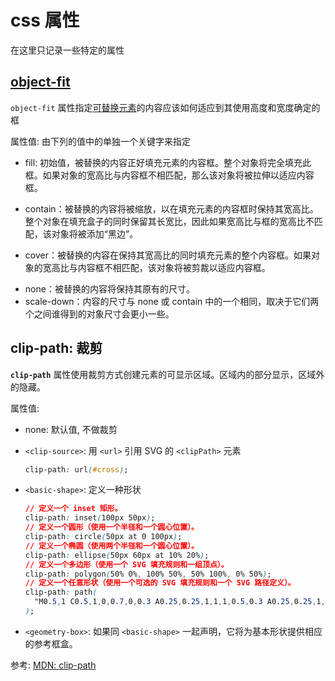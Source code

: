 # css 属性

在这里只记录一些特定的属性

## [object-fit](https://developer.mozilla.org/zh-CN/docs/Web/CSS/object-fit)

`object-fit` 属性指定[可替换元素](https://developer.mozilla.org/zh-CN/docs/Web/CSS/Replaced_element)的内容应该如何适应到其使用高度和宽度确定的框

属性值: 由下列的值中的单独一个关键字来指定

- fill: 初始值，被替换的内容正好填充元素的内容框。整个对象将完全填充此框。如果对象的宽高比与内容框不相匹配，那么该对象将被拉伸以适应内容框。

- contain：被替换的内容将被缩放，以在填充元素的内容框时保持其宽高比。整个对象在填充盒子的同时保留其长宽比，因此如果宽高比与框的宽高比不匹配，该对象将被添加“黑边”。

- cover：被替换的内容在保持其宽高比的同时填充元素的整个内容框。如果对象的宽高比与内容框不相匹配，该对象将被剪裁以适应内容框。

* none：被替换的内容将保持其原有的尺寸。
* scale-down：内容的尺寸与 none 或 contain 中的一个相同，取决于它们两个之间谁得到的对象尺寸会更小一些。

## clip-path: 裁剪

**`clip-path`** 属性使用裁剪方式创建元素的可显示区域。区域内的部分显示，区域外的隐藏。

属性值:

* none: 默认值, 不做裁剪

* `<clip-source>`:  用 `<url>` 引用 SVG 的 `<clipPath>` 元素

  ```css
  clip-path: url(#cross);
  ```

* `<basic-shape>`: 定义一种形状

  ```css
  // 定义一个 inset 矩形。
  clip-path: inset(100px 50px);
  // 定义一个圆形（使用一个半径和一个圆心位置）。
  clip-path: circle(50px at 0 100px);
  // 定义一个椭圆（使用两个半径和一个圆心位置）。
  clip-path: ellipse(50px 60px at 10% 20%);
  // 定义一个多边形（使用一个 SVG 填充规则和一组顶点）。
  clip-path: polygon(50% 0%, 100% 50%, 50% 100%, 0% 50%);
  // 定义一个任意形状（使用一个可选的 SVG 填充规则和一个 SVG 路径定义）。
  clip-path: path(
    "M0.5,1 C0.5,1,0,0.7,0,0.3 A0.25,0.25,1,1,1,0.5,0.3 A0.25,0.25,1,1,1,1,0.3 C1,0.7,0.5,1,0.5,1 Z"
  );
  ```

* `<geometry-box>`: 如果同 `<basic-shape>` 一起声明，它将为基本形状提供相应的参考框盒。

参考: [MDN: clip-path](https://developer.mozilla.org/zh-CN/docs/Web/CSS/clip-path)
